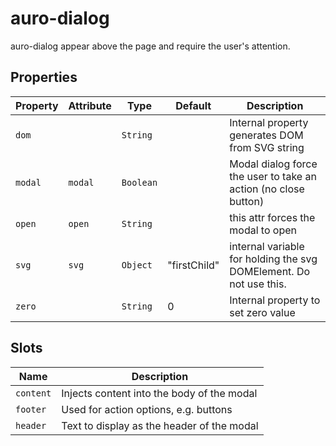 # auro-dialog

auro-dialog appear above the page and require the user's attention.

## Properties

| Property | Attribute | Type      | Default      | Description                                      |
|----------|-----------|-----------|--------------|--------------------------------------------------|
| `dom`    |           | `String`  |              | Internal property generates DOM from SVG string  |
| `modal`  | `modal`   | `Boolean` |              | Modal dialog force the user to take an action (no close button) |
| `open`   | `open`    | `String`  |              | this attr forces the modal to open               |
| `svg`    | `svg`     | `Object`  | "firstChild" | internal variable for holding the svg DOMElement. Do not use this. |
| `zero`   |           | `String`  | 0            | Internal property to set zero value              |

## Slots

| Name      | Description                                |
|-----------|--------------------------------------------|
| `content` | Injects content into the body of the modal |
| `footer`  | Used for action options, e.g. buttons      |
| `header`  | Text to display as the header of the modal |
